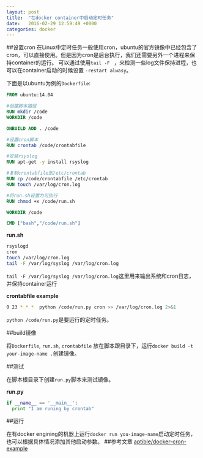 ```yaml
---
layout: post
title:  "在docker container中启动定时任务"
date:   2016-02-29 12:59:49 +0000
categories: docker
---
```

##设置cron
在Linux中定时任务一般使用cron，ubuntu的官方镜像中已经包含了cron，可以直接使用。但是因为cron是后台执行，我们还需要另外一个进程来保持container的运行。 可以通过使用`tail -F ` ，来检测一些log文件保持进程，也可以在container启动的时候设置 `-restart alwasy`。

下面是以ubuntu为例的`Dockerfile`:

```Dockerfile
FROM ubuntu:14.04

#创建脚本路径
RUN mkdir /code
WORKDIR /code

ONBUILD ADD . /code

#设置cron脚本
RUN crontab /code/crontabfile

#安装rsyslog
RUN apt-get -y install rsyslog

#复制crontabfile到/etc/crontab
RUN cp /code/crontabfile /etc/crontab
RUN touch /var/log/cron.log

#将run.sh设置为可执行
RUN chmod +x /code/run.sh

WORKDIR /code

CMD ["bash","/code/run.sh"]

```



**run.sh**

```bash
rsyslogd
cron
touch /var/log/cron.log
tail -F /var/log/syslog /var/log/cron.log
```

`tail -F /var/log/syslog /var/log/cron.log`这里用来输出系统和cron日志，并保持container运行



**crontabfile example**

```bash
0 23 * * *  python /code/run.py cron >> /var/log/cron.log 2>&1
```

`python /code/run.py`是要运行的定时任务。



##build镜像

将`Dockerfile`, `run.sh`, `crontabfile` 放在脚本跟目录下，运行`docker build -t your-image-name .`创建镜像。



##测试

在脚本根目录下创建`run.py`脚本来测试镜像。

**run.py**

```python
if __name__ == '__main__':
  print "I am runing by crontab"
```



##运行

在有docker engining的机器上运行`docker run you-image-name`启动定时任务，也可以根据具体情况添加其他启动参数。
##参考文章
[aptible/docker-cron-example](https://github.com/aptible/docker-cron-example)
